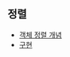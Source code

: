 ## 정렬
- [객체 정렬 개념](https://gmlwjd9405.github.io/2018/09/06/java-comparable-and-comparator.html)
- [구현](https://github.com/BJ-Lim/Frameworks/blob/master/java/ComparableExample.java)

